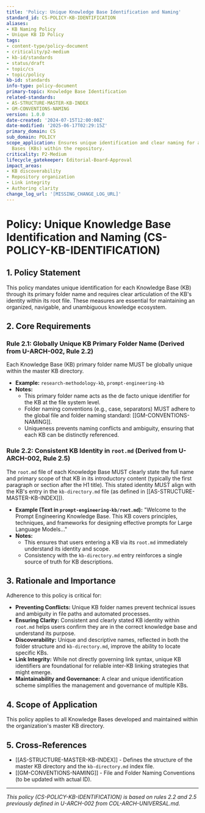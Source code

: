 ```yaml
---
title: 'Policy: Unique Knowledge Base Identification and Naming'
standard_id: CS-POLICY-KB-IDENTIFICATION
aliases:
- KB Naming Policy
- Unique KB ID Policy
tags:
- content-type/policy-document
- criticality/p2-medium
- kb-id/standards
- status/draft
- topic/cs
- topic/policy
kb-id: standards
info-type: policy-document
primary-topic: Knowledge Base Identification
related-standards:
- AS-STRUCTURE-MASTER-KB-INDEX
- GM-CONVENTIONS-NAMING
version: 1.0.0
date-created: '2024-07-15T12:00:00Z'
date-modified: '2025-06-17T02:29:15Z'
primary_domain: CS
sub_domain: POLICY
scope_application: Ensures unique identification and clear naming for all Knowledge
  Bases (KBs) within the repository.
criticality: P2-Medium
lifecycle_gatekeeper: Editorial-Board-Approval
impact_areas:
- KB discoverability
- Repository organization
- Link integrity
- Authoring clarity
change_log_url: '[MISSING_CHANGE_LOG_URL]'
---
```

# Policy: Unique Knowledge Base Identification and Naming (CS-POLICY-KB-IDENTIFICATION)

## 1. Policy Statement

This policy mandates unique identification for each Knowledge Base (KB) through its primary folder name and requires clear articulation of the KB's identity within its root file. These measures are essential for maintaining an organized, navigable, and unambiguous knowledge ecosystem.

## 2. Core Requirements

### Rule 2.1: Globally Unique KB Primary Folder Name (Derived from U-ARCH-002, Rule 2.2)
Each Knowledge Base (KB) primary folder name MUST be globally unique within the master KB directory.
*   **Example:** `research-methodology-kb`, `prompt-engineering-kb`
*   **Notes:**
    *   This primary folder name acts as the de facto unique identifier for the KB at the file system level.
    *   Folder naming conventions (e.g., case, separators) MUST adhere to the global file and folder naming standard: [[GM-CONVENTIONS-NAMING]].
    *   Uniqueness prevents naming conflicts and ambiguity, ensuring that each KB can be distinctly referenced.

### Rule 2.2: Consistent KB Identity in `root.md` (Derived from U-ARCH-002, Rule 2.5)
The `root.md` file of each Knowledge Base MUST clearly state the full name and primary scope of that KB in its introductory content (typically the first paragraph or section after the H1 title). This stated identity MUST align with the KB's entry in the `kb-directory.md` file (as defined in [[AS-STRUCTURE-MASTER-KB-INDEX]]).
*   **Example (Text in `prompt-engineering-kb/root.md`):** "Welcome to the Prompt Engineering Knowledge Base. This KB covers principles, techniques, and frameworks for designing effective prompts for Large Language Models..."
*   **Notes:**
    *   This ensures that users entering a KB via its `root.md` immediately understand its identity and scope.
    *   Consistency with the `kb-directory.md` entry reinforces a single source of truth for KB descriptions.

## 3. Rationale and Importance

Adherence to this policy is critical for:

*   **Preventing Conflicts:** Unique KB folder names prevent technical issues and ambiguity in file paths and automated processes.
*   **Ensuring Clarity:** Consistent and clearly stated KB identity within `root.md` helps users confirm they are in the correct knowledge base and understand its purpose.
*   **Discoverability:** Unique and descriptive names, reflected in both the folder structure and `kb-directory.md`, improve the ability to locate specific KBs.
*   **Link Integrity:** While not directly governing link syntax, unique KB identifiers are foundational for reliable inter-KB linking strategies that might emerge.
*   **Maintainability and Governance:** A clear and unique identification scheme simplifies the management and governance of multiple KBs.

## 4. Scope of Application

This policy applies to all Knowledge Bases developed and maintained within the organization's master KB directory.

## 5. Cross-References
- [[AS-STRUCTURE-MASTER-KB-INDEX]] - Defines the structure of the master KB directory and the `kb-directory.md` index file.
- [[GM-CONVENTIONS-NAMING]] - File and Folder Naming Conventions (to be updated with actual ID).

---
*This policy (CS-POLICY-KB-IDENTIFICATION) is based on rules 2.2 and 2.5 previously defined in U-ARCH-002 from COL-ARCH-UNIVERSAL.md.*
